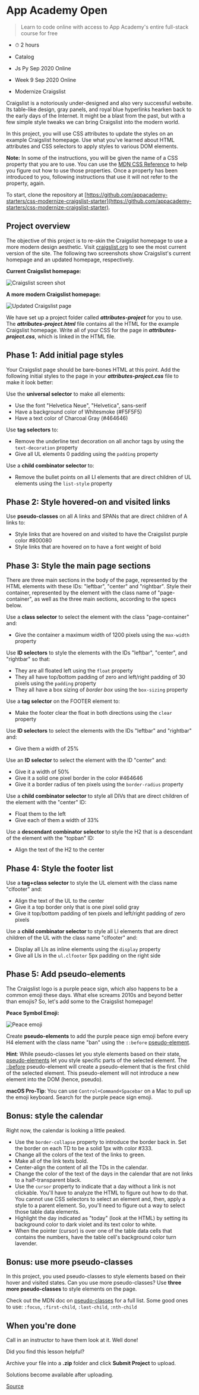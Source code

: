 # App Academy Open

> Learn to code online with access to App Academy's entire full-stack course for free

*   ⏱ 2 hours
    

*   Catalog
*   Js Py Sep 2020 Online
*   Week 9 Sep 2020 Online
*   Modernize Craigslist

Craigslist is a notoriously under-designed and also very successful website. Its table-like design, gray panels, and royal blue hyperlinks hearken back to the early days of the Internet. It might be a blast from the past, but with a few simple style tweaks we can bring Craigslist into the modern world.

In this project, you will use CSS attributes to update the styles on an example Craigslist homepage. Use what you've learned about HTML attributes and CSS selectors to apply styles to various DOM elements.

**Note:** In some of the instructions, you will be given the name of a CSS property that you are to use. You can use the [MDN CSS Reference](https://developer.mozilla.org/en-US/docs/Web/CSS) to help you figure out how to use those properties. Once a property has been introduced to you, following instructions that use it will not refer to the property, again.

To start, clone the repository at [https://github.com/appacademy-starters/css-modernize-craigslist-starter](https://github.com/appacademy-starters/css-modernize-craigslist-starter).

Project overview
----------------

The objective of this project is to re-skin the Craigslist homepage to use a more modern design aesthetic. Visit [craigslist.org](https://craigslist.org/) to see the most current version of the site. The following two screenshots show Craigslist's current homepage and an updated homepage, respectively.

**Current Craigslist homepage:**

![Craigslist screen shot](https://appacademy-open-assets.s3-us-west-1.amazonaws.com/Module-Responsive-Design/attributes/assets/craigslist-homepage-example.png)

**A more modern Craigslist homepage:**

![Updated Craigslist page](https://appacademy-open-assets.s3-us-west-1.amazonaws.com/Module-Responsive-Design/attributes/assets/craigslist-homepage-updated.png)

We have set up a project folder called _**attributes-project**_ for you to use. The _**attributes-project.html**_ file contains all the HTML for the example Craigslist homepage. Write all of your CSS for the page in _**attributes-project.css**_, which is linked in the HTML file.

Phase 1: Add initial page styles
--------------------------------

Your Craigslist page should be bare-bones HTML at this point. Add the following initial styles to the page in your _**attributes-project.css**_ file to make it look better:

Use the **universal selector** to make all elements:

*   Use the font "Helvetica Neue", "Helvetica", sans-serif
*   Have a background color of Whitesmoke (#F5F5F5)
*   Have a text color of Charcoal Gray (#464646)

Use **tag selectors** to:

*   Remove the underline text decoration on all anchor tags by using the `text-decoration` property
*   Give all UL elements 0 padding using the `padding` property

Use a **child combinator selector** to:

*   Remove the bullet points on all LI elements that are direct children of UL elements using the `list-style` property

Phase 2: Style hovered-on and visited links
-------------------------------------------

Use **pseudo-classes** on all A links and SPANs that are direct children of A links to:

*   Style links that are hovered on and visited to have the Craigslist purple color #800080
*   Style links that are hovered on to have a font weight of bold

Phase 3: Style the main page sections
-------------------------------------

There are three main sections in the body of the page, represented by the HTML elements with these IDs: "leftbar", "center" and "rightbar". Style their container, represented by the element with the class name of "page-container", as well as the three main sections, according to the specs below.

Use a **class selector** to select the element with the class "page-container" and:

*   Give the container a maximum width of 1200 pixels using the `max-width` property

Use **ID selectors** to style the elements with the IDs "leftbar", "center", and "rightbar" so that:

*   They are all floated left using the `float` property
*   They all have top/bottom padding of zero and left/right padding of 30 pixels using the `padding` property
*   They all have a box sizing of _border box_ using the `box-sizing` property

Use a **tag selector** on the FOOTER element to:

*   Make the footer clear the float in both directions using the `clear` property

Use **ID selectors** to select the elements with the IDs "leftbar" and "rightbar" and:

*   Give them a width of 25%

Use an **ID selector** to select the element with the ID "center" and:

*   Give it a width of 50%
*   Give it a solid one pixel border in the color #464646
*   Give it a border radius of ten pixels using the `border-radius` property

Use a **child combinator selector** to style all DIVs that are direct children of the element with the "center" ID:

*   Float them to the left
*   Give each of them a width of 33%

Use a **descendant combinator selector** to style the H2 that is a descendant of the element with the "topban" ID:

*   Align the text of the H2 to the center

Phase 4: Style the footer list
------------------------------

Use a **tag+class selector** to style the UL element with the class name "clfooter" and:

*   Align the text of the UL to the center
*   Give it a top border only that is one pixel solid gray
*   Give it top/bottom padding of ten pixels and left/right padding of zero pixels

Use a **child combinator selector** to style all LI elements that are direct children of the UL with the class name "clfooter" and:

*   Display all LIs as inline elements using the `display` property
*   Give all LIs in the `ul.clfooter` 5px padding on the right side

Phase 5: Add pseudo-elements
----------------------------

The Craigslist logo is a purple peace sign, which also happens to be a common emoji these days. What else screams 2010s and beyond better than emojis? So, let's add some to the Craigslist homepage!

**Peace Symbol Emoji:**

![Peace emoji](https://appacademy-open-assets.s3-us-west-1.amazonaws.com/Module-Responsive-Design/attributes/assets/peace-symbol-emoji.png)

Create **pseudo-elements** to add the purple peace sign emoji before every H4 element with the class name "ban" using the `::before` [pseudo-element](https://developer.mozilla.org/en-US/docs/Web/CSS/Pseudo-elements).

**Hint**: While pseudo-classes let you style elements based on their state, [pseudo-elements](https://developer.mozilla.org/en-US/docs/Web/CSS/Pseudo-elements) let you style specific parts of the selected element. The [::before](https://developer.mozilla.org/en-US/docs/Web/CSS/::before) pseudo-element will create a pseudo-element that is the first child of the selected element. This pseudo-element will not introduce a new element into the DOM (hence, pseudo).

**macOS Pro-Tip**: You can use `Control+Command+Spacebar` on a Mac to pull up the emoji keyboard. Search for the purple peace sign emoji.

Bonus: style the calendar
-------------------------

Right now, the calendar is looking a little peaked.

*   Use the `border-collapse` property to introduce the border back in. Set the border on each TD to be a solid 1px with color #333.
*   Change all the colors of the text of the links to green.
*   Make all of the link texts bold.
*   Center-align the content of all the TDs in the calendar.
*   Change the color of the text of the days in the calendar that are not links to a half-transparent black.
*   Use the `cursor` property to indicate that a day without a link is not clickable. You'll have to analyze the HTML to figure out how to do that. You cannot use CSS selectors to select an element and, then, apply a style to a parent element. So, you'll need to figure out a way to select those table data elements.
*   Highlight the day indicated as "today" (look at the HTML) by setting its background color to dark violet and its text color to white.
*   When the pointer (cursor) is over one of the table data cells that contains the numbers, have the table cell's background color turn lavender.

Bonus: use more pseudo-classes
------------------------------

In this project, you used pseudo-classes to style elements based on their hover and visited states. Can you use more pseudo-classes? Use **three more pseudo-classes** to style elements on the page.

Check out the MDN doc on [pseudo-classes](https://developer.mozilla.org/en-US/docs/Web/CSS/Pseudo-classes) for a full list. Some good ones to use: `:focus`, `:first-child`, `:last-child`, `:nth-child`

When you're done
----------------

Call in an instructor to have them look at it. Well done!

Did you find this lesson helpful?

Archive your file into a **.zip** folder and click **Submit Project** to upload.

Solutions become available after uploading.


[Source](https://open.appacademy.io/learn/js-py---sep-2020-online/week-9-sep-2020-online/modernize-craigslist)
